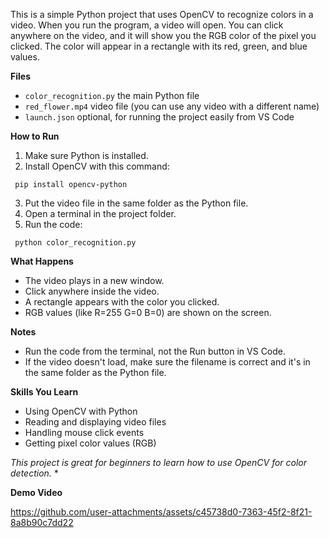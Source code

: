 This is a simple Python project that uses OpenCV to recognize colors in a video. When you run the program, a video will open. You can click anywhere on the video, and it will show you the RGB color of the pixel you clicked. The color will appear in a rectangle with its red, green, and blue values.

**Files**

- `color_recognition.py` the main Python file
- `red_flower.mp4` video file (you can use any video with a different name)
- `launch.json` optional, for running the project easily from VS Code

**How to Run**

1. Make sure Python is installed.
2. Install OpenCV with this command:
  ```
   pip install opencv-python
   ```
3. Put the video file in the same folder as the Python file.
4. Open a terminal in the project folder.
5. Run the code:
  ```
   python color_recognition.py
   ```
**What Happens**

- The video plays in a new window.
- Click anywhere inside the video.
- A rectangle appears with the color you clicked.
- RGB values (like R=255 G=0 B=0) are shown on the screen.

**Notes**

- Run the code from the terminal, not the Run button in VS Code.
- If the video doesn't load, make sure the filename is correct and it's in the same folder as the Python file.

**Skills You Learn**

- Using OpenCV with Python  
- Reading and displaying video files  
- Handling mouse click events  
- Getting pixel color values (RGB)  

*This project is great for beginners to learn how to use OpenCV for color detection.* *

**Demo Video**

https://github.com/user-attachments/assets/c45738d0-7363-45f2-8f21-8a8b90c7dd22
